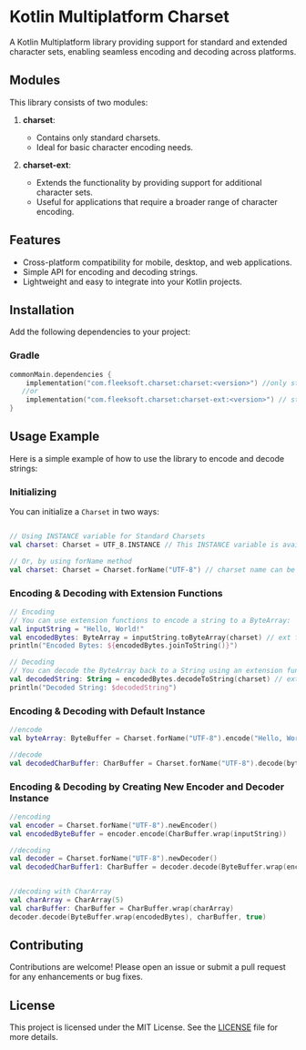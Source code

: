 # Kotlin Multiplatform Charset

A Kotlin Multiplatform library providing support for standard and extended character sets, enabling seamless encoding and decoding across platforms.

## Modules

This library consists of two modules:

1. **charset**:
    - Contains only standard charsets.
    - Ideal for basic character encoding needs.

2. **charset-ext**:
    - Extends the functionality by providing support for additional character sets.
    - Useful for applications that require a broader range of character encoding.

## Features

- Cross-platform compatibility for mobile, desktop, and web applications.
- Simple API for encoding and decoding strings.
- Lightweight and easy to integrate into your Kotlin projects.

## Installation

Add the following dependencies to your project:

### Gradle

```kotlin
commonMain.dependencies {
    implementation("com.fleeksoft.charset:charset:<version>") //only standard charsets
   //or
    implementation("com.fleeksoft.charset:charset-ext:<version>") // standard + extended charsets
}
```

## Usage Example

Here is a simple example of how to use the library to encode and decode strings:

### Initializing

You can initialize a `Charset` in two ways:

```kotlin

// Using INSTANCE variable for Standard Charsets
val charset: Charset = UTF_8.INSTANCE // This INSTANCE variable is available only for Standard Charsets

// Or, by using forName method
val charset: Charset = Charset.forName("UTF-8") // charset name can be any case it will be normalized in lower case and remove `-` and `_`
```

### Encoding & Decoding with Extension Functions
```kotlin
// Encoding
// You can use extension functions to encode a string to a ByteArray:
val inputString = "Hello, World!"
val encodedBytes: ByteArray = inputString.toByteArray(charset) // ext fun from com.fleeksoft.charset.toByteArray
println("Encoded Bytes: ${encodedBytes.joinToString()}")

// Decoding
// You can decode the ByteArray back to a String using an extension function:
val decodedString: String = encodedBytes.decodeToString(charset) // ext from com.fleeksoft.charset.decodeToString
println("Decoded String: $decodedString")
```

### Encoding & Decoding with Default Instance
```kotlin
//encode
val byteArray: ByteBuffer = Charset.forName("UTF-8").encode("Hello, World!")

//decode
val decodedCharBuffer: CharBuffer = Charset.forName("UTF-8").decode(byteArray)
```

### Encoding & Decoding by Creating New Encoder and Decoder Instance
```kotlin
//encoding
val encoder = Charset.forName("UTF-8").newEncoder()
val encodedByteBuffer = encoder.encode(CharBuffer.wrap(inputString))

//decoding
val decoder = Charset.forName("UTF-8").newDecoder()
val decodedCharBuffer1: CharBuffer = decoder.decode(ByteBuffer.wrap(encodedBytes))


//decoding with CharArray
val charArray = CharArray(5)
val charBuffer: CharBuffer = CharBuffer.wrap(charArray)
decoder.decode(ByteBuffer.wrap(encodedBytes), charBuffer, true)
```

## Contributing
Contributions are welcome! Please open an issue or submit a pull request for any enhancements or bug fixes.

## License
This project is licensed under the MIT License. See the [LICENSE](LICENSE.md) file for more details.